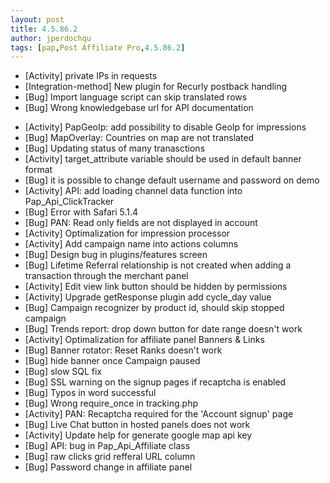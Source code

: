 ```yaml
---
layout: post
title: 4.5.86.2
author: jperdochqu
tags: [pap,Post Affiliate Pro,4.5.86.2]
---
```


- [Activity] private IPs in requests
- [Integration-method] New plugin for Recurly postback handling
- [Bug] Import language script can skip translated rows
- [Bug] Wrong knowledgebase url for API documentation

<!--more-->

- [Activity] PapGeoIp: add possibility to disable GeoIp for impressions
- [Bug] MapOverlay: Countries on map are not translated
- [Bug] Updating status of many tranasctions
- [Activity] target_attribute variable should be used in default banner format
- [Bug] it is possible to change default username and password on demo
- [Activity] API: add loading channel data function into Pap_Api_ClickTracker
- [Bug] Error with Safari 5.1.4
- [Bug] PAN: Read only fields are not displayed in account
- [Activity] Optimalization for impression processor
- [Activity] Add campaign name into actions columns
- [Bug] Design bug in plugins/features screen
- [Bug] Lifetime Referral relationship is not created when adding a transaction through the merchant panel
- [Activity] Edit view link button should be hidden by permissions
- [Activity] Upgrade getResponse plugin add cycle_day value
- [Bug] Campaign recognizer by product id, should skip stopped campaign
- [Bug] Trends report: drop down button for date range doesn't work
- [Activity] Optimalization for affiliate panel Banners &amp; Links
- [Bug] Banner rotator: Reset Ranks doesn't work
- [Bug] hide banner once Campaign paused
- [Bug] slow SQL fix
- [Bug] SSL warning on the signup pages if recaptcha is enabled
- [Bug] Typos in word successful
- [Bug] Wrong require_once in  tracking.php
- [Activity] PAN: Recaptcha required for the 'Account signup' page
- [Bug] Live Chat button in hosted panels does not work
- [Activity] Update help for generate google map api key
- [Bug] API: bug in Pap_Api_Affiliate class
- [Bug] raw clicks grid refferal URL column
- [Bug] Password change in affiliate panel
